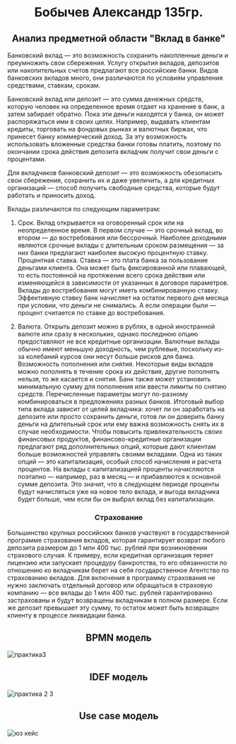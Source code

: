 <h1 align="center">Бобычев Александр 135гр.</h1>
<h2 align="center">Анализ предметной области "Вклад в банке"</h2>

  Банковский вклад — это возможность сохранить накопленные деньги и преумножить свои сбережения. Услугу открытия вкладов, депозитов или накопительных счетов предлагают все российские банки. Видов банковских вкладов много, они различаются по условиям управления средствами, ставкам, срокам. 

  Банковский вклад или депозит — это сумма денежных средств, которую человек на определенное время отдает на хранение в банк, а затем забирает обратно. Пока эти деньги находятся у банка, он может распоряжаться ими в своих целях. Например, выдавать клиентам кредиты, торговать на фондовых рынках и валютных биржах, что принесет банку коммерческий доход. За эту возможность использовать вложенные средства банки готовы платить, поэтому по окончании срока действия депозита вкладчик получит свои деньги с процентами.

  Для вкладчиков банковский депозит — это возможность обезопасить свои сбережения, сохранить их и даже увеличить, а для кредитных организаций — способ получить свободные средства, которые будут работать и приносить доход.

  Вклады различаются по следующим параметрам:

  1. Срок. Вклад открывается на оговоренный срок или на неопределенное время. В первом случае — это срочный вклад, во втором — до востребования или бессрочный. Наиболее доходными являются срочные вклады с длительным сроком размещения — за них банки предлагают наиболее высокую процентную ставку.
Процентная ставка. Ставка — это плата банка за пользование деньгами клиента. Она может быть фиксированной или плавающей, то есть постоянной на протяжении всего срока действия или изменяющейся в зависимости от указанных в договоре параметров. Вклады до востребования могут иметь комбинированную ставку. Эффективную ставку банк начисляет на остаток первого дня месяца при условии, что деньги не снимались. А если операции были — процент считается по ставке до востребования.

  2. Валюта. Открыть депозит можно в рублях, в одной иностранной валюте или сразу в нескольких, однако последнюю опцию предоставляют не все кредитные организации. Валютные вклады обычно имеют меньшую доходность, чем рублевые, поскольку из-за колебаний курсов они несут больше рисков для банка.
Возможность пополнения или снятия. Некоторые виды вкладов можно пополнять в течение срока их действия, другие пополнять нельзя, то же касается и снятия. Банк также может установить минимальную сумму для пополнения или ввести лимиты по снятию средств.
Перечисленные параметры могут по-разному комбинироваться в предложениях разных банков. Итоговый выбор типа вклада зависит от целей вкладчика: хочет ли он заработать на депозите или просто сохранить деньги, готов ли он доверить банку деньги на длительный срок или ему важна возможность снять их в случае необходимости.
Чтобы повысить привлекательность своих финансовых продуктов, финансово-кредитные организации предлагают ряд дополнительных опций, которые дают клиентам больше возможностей управлять своими вкладами.
  Одна из таких опций — это капитализация, особый способ начисления и расчета процентов. На вклады с капитализацией проценты начисляются поэтапно — например, раз в месяц — и прибавляются к основной сумме депозита. Это значит, что в следующем периоде проценты будут начисляться уже на новое тело вклада, и выгода вкладчика будет больше, чем если бы он выбрал вклад без капитализации.

<h3 align="center">Страхование</h3>

  Большинство крупных российских банков участвуют в государственной программе страхования вкладов, которая гарантирует возврат любого депозита размером до 1 млн 400 тыс. рублей при возникновении страхового случая. К примеру, если кредитная организация теряет лицензию или запускает процедуру банкротства, то его обязанности по отношению ко вкладчикам берет на себя государственное Агентство по страхованию вкладов.
  Для включения в программу страхования не нужно заключать отдельный договор или обращаться в страховую компанию — все вклады до 1 млн 400 тыс. рублей гарантированно застрахованы и будут возвращены вкладчикам в полном размере. Если же депозит превышает эту сумму, то остаток может быть возвращен клиенту в процессе ликвидации банка.
  
<h2 align="center">BPMN модель</h2>

<span align="center">![практика3](https://user-images.githubusercontent.com/104728555/196425481-63ff3a72-542d-4172-b168-d382f48086fb.png)</span>

<h2 align="center">IDEF модель</h2>

<span align="center">![практика 2 3](https://user-images.githubusercontent.com/104728555/197544440-38b28267-b024-49f9-8b93-63bed6021c6b.png)</span>

<h2 align="center">Use case модель</h2>

<span align="center">![юз кейс](https://user-images.githubusercontent.com/104728555/198043745-4d3811df-7856-496f-9238-8cff77f3d354.png)</span>


